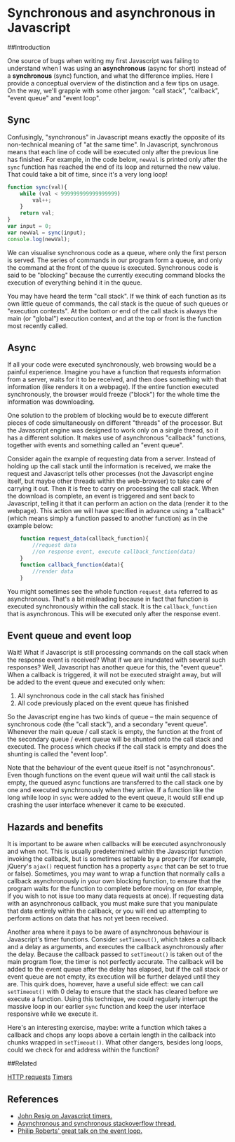 # Synchronous and asynchronous in Javascript

##Introduction

One source of bugs when writing my first Javascript was failing to understand when I was using an **asynchronous** (async for short) instead of a **synchronous** (sync) function, and what the difference implies. Here I provide a conceptual overview of the distinction and a few tips on usage. On the way, we'll grapple with some other jargon: "call stack", "callback", "event queue" and "event loop".

## Sync

Confusingly, "synchronous" in Javascript means exactly the opposite of its non-technical meaning of "at the same time". In Javascript, synchronous means that each line of code will be executed only after the previous line has finished. For example, in the code below, `newVal` is printed only after the `sync` function has reached the end of its loop and returned the new value. That could take a bit of time, since it's a very long loop!

```javascript
function sync(val){
	while (val < 999999999999999999)
		val++;
	}
	return val;
}
var input = 0;
var newVal = sync(input);
console.log(newVal);
```

We can visualise synchronous code as a queue, where only the first person is served. The series of commands in our program form a queue, and only the command at the front of the queue is executed. Synchronous code is said to be "blocking" because the currently executing command blocks the execution of everything behind it in the queue. 

You may have heard the term "call stack". If we think of each function as its own little queue of commands, the call stack is the queue of such queues or "execution contexts". At the bottom or end of the call stack is always the main (or "global") execution context, and at the top or front is the function most recently called.

## Async

If all your code were executed synchronously, web browsing would be a painful experience. Imagine you have a function that requests information from a server, waits for it to be received, and then does something with that information (like renders it on a webpage). If the entire function executed synchronously, the browser would freeze ("block") for the whole time the information was downloading.

One solution to the problem of blocking would be to execute different pieces of code simultaneously on different "threads" of the processor. But the Javascript engine was designed to work only on a single thread, so it has a different solution. It makes use of asynchronous "callback" functions, together with events and something called an "event queue".

Consider again the example of requesting data from a server. Instead of holding up the call stack until the information is received, we make the request and Javascript tells other processes (not the Javascript engine itself, but maybe other threads within the web-browser) to take care of carrying it out. Then it is free to carry on processing the call stack. When the download is complete, an event is triggered and sent back to Javascript, telling it that it can perform an action on the data (render it to the webpage). This action we will have specified in advance using a "callback" (which means simply a function passed to another function) as in the example below:

```javascript
	function request_data(callback_function){
		//request data
		//on response event, execute callback_function(data)
	}
	function callback_function(data){
		//render data
	}
```

You might sometimes see the whole function `request_data` referred to as asynchronous. That's a bit misleading because in fact that function is executed synchronously within the call stack. It is the `callback_function` that is asynchronous. This will be executed only after the response event.

## Event queue and event loop

Wait! What if Javascript is still processing commands on the call stack when the response event is received? What if we are inundated with several such responses? Well, Javascript has another queue for this, the "event queue". When a callback is triggered, it will not be executed straight away, but will be added to the event queue and executed only when:

1. All synchronous code in the call stack has finished
2. All code previously placed on the event queue has finished

So the Javascript engine has two kinds of queue – the main sequence of synchronous code (the "call stack"), and a secondary "event queue". Whenever the main queue / call stack is empty, the function at the front of the secondary queue / event queue will be shunted onto the call stack and executed. The process which checks if the call stack is empty and does the shunting is called the "event loop". 

Note that the behaviour of the event queue itself is not "asynchronous". Even though functions on the event queue will wait until the call stack is empty, the queued async functions are transferred to the call stack one by one and executed synchronously when they arrive. If a function like the long while loop in `sync` were added to the event queue, it would still end up crashing the user interface whenever it came to be executed.

## Hazards and benefits

It is important to be aware when callbacks will be executed asynchronously and when not. This is usually predetermined within the Javascript function invoking the callback, but is sometimes settable by a property (for example, jQuery's `ajax()` request function has a property `async` that can be set to true or false). Sometimes, you may want to wrap a function that normally calls a callback asynchronously in your own blocking function, to ensure that the program waits for the function to complete before moving on (for example, if you wish to not issue too many data requests at once). If requesting data with an asynchronous callback, you must make sure that you manipulate that data entirely within the callback, or you will end up attempting to perform actions on data that has not yet been received.

Another area where it pays to be aware of asynchronous behaviour is Javascript's timer functions. Consider `setTimeout()`, which takes a callback and a delay as arguments, and executes the callback asynchronously after the delay. Because the callback passed to `setTimeout()` is taken out of the main program flow, the timer is not perfectly accurate. The callback will be added to the event queue after the delay has elapsed, but if the call stack or event queue are not empty, its execution will be further delayed until they are. This quirk does, however, have a useful side effect: we can call `setTimeout()` with 0 delay to ensure that the stack has cleared before we execute a function. Using this technique, we could regularly interrupt the massive loop in our earlier `sync` function and keep the user interface responsive while we execute it. 

Here's an interesting exercise, maybe: write a function which takes a callback and chops any loops above a certain length in the callback into chunks wrapped in `setTimeout()`. What other dangers, besides long loops, could we check for and address within the function?

##Related

[HTTP requests](#tobeadded)
[Timers](#tobeadded)

## References
* [John Resig on Javascript timers.](http://ejohn.org/blog/how-javascript-timers-work/)
* [Asynchronous and synchronous stackoverflow thread.](http://stackoverflow.com/questions/748175/asynchronous-vs-synchronous-execution-what-does-it-really-mean)
* [Philip Roberts' great talk on the event loop.](http://2014.jsconf.eu/speakers/philip-roberts-what-the-heck-is-the-event-loop-anyway.html)
